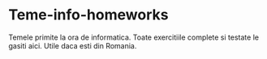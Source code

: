 # Teme-info-homeworks
Temele primite la ora de informatica. Toate exercitiile complete si testate le gasiti aici.
Utile daca esti din Romania.
